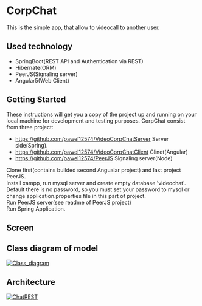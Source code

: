 # CorpChat

This is the simple app, that allow to videocall to another user.

## Used technology
- SpringBoot(REST API and Authentication via REST)
- Hibernate(ORM)
- PeerJS(Signaling server)
- Angular5(Web Client)


## Getting Started

These instructions will get you a copy of the project up and running on your local machine for development and testing purposes.
CorpChat consist from three project:
- https://github.com/pawel12574/VideoCorpChatServer   Server side(Spring). 
- https://github.com/pawel12574/VideoCorpChatClient   Clinet(Angular)
- https://github.com/pawel12574/PeerJS                Signaling server(Node)

Clone first(contains builded second Angualar project) and last project PeerJS.<br>
Install xampp, run mysql server and create empty database 'videochat'. Default there is no password, so you must set your password to mysql or change application.properties file in this part of project.<br>
Run PeerJS server(see readme of PeerJS project)<br>
Run Spring Application.

## Screen


## Class diagram of model
<a href="https://ibb.co/c6Efgn"><img src="https://preview.ibb.co/jZkWnS/Class_diagram.png" alt="Class_diagram" border="0"></a>

## Architecture
<a href="https://ibb.co/eJL31n"><img src="https://preview.ibb.co/fTni1n/ChatREST.png" alt="ChatREST" border="0"></a>
